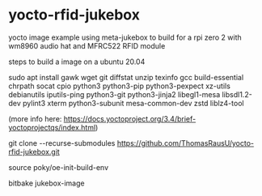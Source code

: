 # yocto-rfid-jukebox
yocto image example using meta-jukebox to build for a rpi zero 2 with wm8960 audio hat and MFRC522 RFID module

steps to build a image on a ubuntu 20.04

sudo apt install gawk wget git diffstat unzip texinfo gcc build-essential chrpath socat cpio python3 python3-pip python3-pexpect xz-utils debianutils iputils-ping python3-git python3-jinja2 libegl1-mesa libsdl1.2-dev pylint3 xterm python3-subunit mesa-common-dev zstd liblz4-tool

(more info here: https://docs.yoctoproject.org/3.4/brief-yoctoprojectqs/index.html)

git clone --recurse-submodules https://github.com/ThomasRausU/yocto-rfid-jukebox.git

source poky/oe-init-build-env 

bitbake jukebox-image
